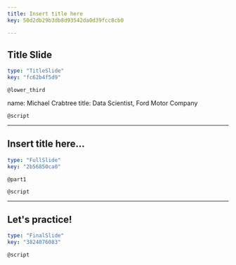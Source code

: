 ```yaml
---
title: Insert title here
key: 50d2db29b3db8d93542da0d39fcc8cb0

---
```

## Title Slide

```yaml
type: "TitleSlide"
key: "fc62b4f5d9"
```

`@lower_third`

name: Michael Crabtree
title: Data Scientist, Ford Motor Company


`@script`



---
## Insert title here...

```yaml
type: "FullSlide"
key: "2b56850ca0"
```

`@part1`



`@script`



---
## Let's practice!

```yaml
type: "FinalSlide"
key: "3824076083"
```

`@script`


